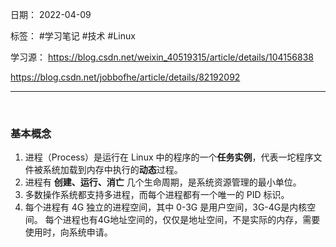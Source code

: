 日期： 2022-04-09

标签： #学习笔记 #技术 #Linux

学习源： 
https://blog.csdn.net/weixin_40519315/article/details/104156838

https://blog.csdn.net/jobbofhe/article/details/82192092

---
<br>

### 基本概念
1. 进程（Process）是运行在 Linux 中的程序的一个**任务实例**，代表一坨程序文件被系统加载到内存中执行的**动态**过程。
2. 进程有 **创建、运行、消亡** 几个生命周期，是系统资源管理的最小单位。
3. 多数操作系统都支持多进程，而每个进程都有一个唯一的 PID 标识。
4. 每个进程有 4G 独立的进程空间，其中 0-3G 是用户空间，3G-4G是内核空间。 每个进程也有4G地址空间的，仅仅是地址空间，不是实际的内存，需要使用时，向系统申请。